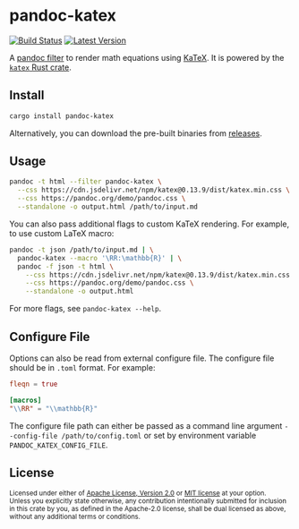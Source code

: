 # pandoc-katex

[![Build Status](https://github.com/xu-cheng/pandoc-katex/workflows/build/badge.svg)](https://github.com/xu-cheng/pandoc-katex/actions)
[![Latest Version](https://img.shields.io/crates/v/pandoc-katex.svg)](https://crates.io/crates/pandoc-katex)

A [pandoc filter](https://pandoc.org/filters.html) to render math equations using [KaTeX](https://katex.org).
It is powered by the [`katex` Rust crate](https://github.com/xu-cheng/katex-rs).

## Install

```bash
cargo install pandoc-katex
```

Alternatively, you can download the pre-built binaries from [releases](https://github.com/xu-cheng/pandoc-katex/releases).

## Usage

```bash
pandoc -t html --filter pandoc-katex \
  --css https://cdn.jsdelivr.net/npm/katex@0.13.9/dist/katex.min.css \
  --css https://pandoc.org/demo/pandoc.css \
  --standalone -o output.html /path/to/input.md
```

You can also pass additional flags to custom KaTeX rendering. For example, to use custom LaTeX macro:

```bash
pandoc -t json /path/to/input.md | \
  pandoc-katex --macro '\RR:\mathbb{R}' | \
  pandoc -f json -t html \
    --css https://cdn.jsdelivr.net/npm/katex@0.13.9/dist/katex.min.css \
    --css https://pandoc.org/demo/pandoc.css \
    --standalone -o output.html
```

For more flags, see `pandoc-katex --help`.

## Configure File

Options can also be read from external configure file. The configure file should be in `.toml` format. For example:

```toml
fleqn = true

[macros]
"\\RR" = "\\mathbb{R}"
```

The configure file path can either be passed as a command line argument `--config-file /path/to/config.toml` or set by environment variable `PANDOC_KATEX_CONFIG_FILE`.

## License

<sup>
Licensed under either of <a href="LICENSE-APACHE">Apache License, Version 2.0</a> or <a href="LICENSE-MIT">MIT license</a> at your option.
</sup>
<br>
<sub>
Unless you explicitly state otherwise, any contribution intentionally submitted for inclusion in this crate by you, as defined in the Apache-2.0 license, shall be dual licensed as above, without any additional terms or conditions.
</sub>
